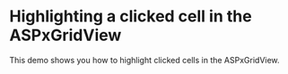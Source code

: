 # Highlighting a clicked cell in the ASPxGridView


<p>This demo shows you how to highlight clicked cells in the ASPxGridView.</p>

<br/>


